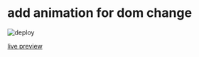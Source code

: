 # add animation for dom change


![deploy](https://github.com/guygubaby/vue-flip/workflows/deploy/badge.svg)

[live preview](https://guygubaby.github.io/vue-flip/)
